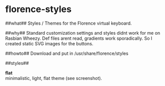florence-styles
===============

##what##
Styles / Themes for the Florence virtual keyboard.

##why##
Standard customization settings and styles didnt work for me on Rasbian Wheezy.
Def files arent read, gradients work sporadically.
So I created static SVG images for the buttons.

##howto##
Download and put in /usr/share/florence/styles


##styles##

<b>flat</b><br>
minimalistic, light, flat theme (see screenshot).